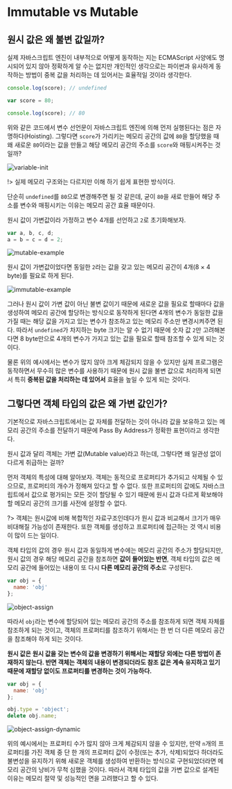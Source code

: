 # Immutable vs Mutable

## 원시 값은 왜 불변 값일까?

실제 자바스크립트 엔진이 내부적으로 어떻게 동작하는 지는 ECMAScript 사양에도 명시되어 있지 않아 정확하게 알 수는 없지만 개인적인 생각으로는 파이썬과 유사하게 동작하는 방법이 중복 값을 처리하는 데 있어서는 효율적일 것이라 생각한다.

```javascript
console.log(score); // undefined

var score = 80;

console.log(score); // 80
```

위와 같은 코드에서 변수 선언문이 자바스크립트 엔진에 의해 먼저 실행된다는 점은 자명하다(Hoisting). 그렇다면 `score`가 가리키는 메모리 공간의 값에 `80`을 할당했을 때 왜 새로운 `80`이라는 값을 만들고 해당 메모리 공간의 주소를 `score`와 매핑시켜주는 것일까?

![variable-init](variable-init.png)

!> 실제 메모리 구조와는 다르지만 이해 하기 쉽게 표현한 방식이다.

단순히 `undefined`를 `80`으로 변경해주면 될 것 같은데, 굳이 `80`을 새로 만들어 해당 주소를 변수와 매핑시키는 이유는 메모리 공간 효율 때문이다.

원시 값이 가변값이라 가정하고 변수 4개를 선언하고 `2`로 초기화해보자.

```javascript
var a, b, c, d;
a = b = c = d = 2;
```

![mutable-example](mutable-example.png)

원시 값이 가변값이었다면 동일한 `2`라는 값을 갖고 있는 메모리 공간이 4개(8 × 4 byte)를 필요로 하게 된다.

![immutable-example](immutable-example.png)

그러나 원시 값이 가변 값이 아닌 불변 값이기 때문에 새로운 값을 필요로 할때마다 값을 생성하여 메모리 공간에 할당하는 방식으로 동작하게 된다면 4개의 변수가 동일한 값을 가질 때는 해당 값을 가지고 있는 변수가 참조하고 있는 메모리 주소만 변경시켜주면 된다. 따라서 `undefined`가 차지하는 byte 크기는 알 수 없기 때문에 숫자 값 `2`만 고려해본다면 8 byte만으로 4개의 변수가 가지고 있는 값을 필요로 할때 참조할 수 있게 되는 것이다.

물론 위의 예시에서는 변수가 많지 않아 크게 체감되지 않을 수 있지만 실제 프로그램은 동작하면서 무수히 많은 변수를 사용하기 때문에 원시 값을 불변 값으로 처리하게 되면서 특히 **중복된 값을 처리하는 데 있어서** 효율을 높일 수 있게 되는 것이다.

## 그렇다면 객체 타입의 값은 왜 가변 값인가?

기본적으로 자바스크립트에서는 값 자체를 전달하는 것이 아니라 값을 보유하고 있는 메모리 공간의 주소를 전달하기 때문에 Pass By Address가 정확한 표현이라고 생각한다.

원시 값과 달리 객체는 가변 값(Mutable value)라고 하는데, 그렇다면 왜 일관성 없이 다르게 취급하는 걸까?

먼저 객체의 특성에 대해 알아보자. 객체는 동적으로 프로퍼티가 추가되고 삭제될 수 있으므로, 프로퍼티의 개수가 정해져 있다고 할 수 없다. 또한 프로퍼티의 값에도 자바스크립트에서 값으로 평가되는 모든 것이 할당될 수 있기 때문에 원시 값과 다르게 확보해야 할 메모리 공간의 크기를 사전에 설정할 수 없다.

?> 객체는 원시값에 비해 복합적인 자료구조인데다가 원시 값과 비교해서 크기가 매우 비대해질 가능성이 존재한다. 또한 객체를 생성하고 프로퍼티에 접근하는 것 역시 비용이 많이 드는 일이다.

객체 타입의 값의 경우 원시 값과 동일하게 변수에는 메모리 공간의 주소가 할당되지만, 원시 값의 경우 해당 메모리 공간을 참조하면 **값이 들어있는 반면**, 객체 타입의 값은 메모리 공간에 들어있는 내용이 또 다시 **다른 메모리 공간의 주소**로 구성된다.

```javascript
var obj = {
  name: 'obj'
};
```

![object-assign](object-assign.png)

따라서 `obj`라는 변수에 할당되어 있는 메모리 공간의 주소를 참조하게 되면 객체 자체를 참조하게 되는 것이고, 객체의 프로퍼티를 참조하기 위해서는 한 번 더 다른 메모리 공간을 참조해야 하게 되는 것이다.

**원시 값은 원시 값을 갖는 변수의 값을 변경하기 위해서는 재할당 외에는 다른 방법이 존재하지 않는다. 반면 객체는 객체의 내용이 변경되더라도 참조 값은 계속 유지하고 있기 때문에 재할당 없이도 프로퍼티를 변경하는 것이 가능하다.**

```javascript
var obj = {
  name: 'obj'
};

obj.type = 'object';
delete obj.name;
```

![object-assign-dynamic](object-assign-dynamic.png)

위의 예시에서는 프로퍼티 수가 많지 않아 크게 체감되지 않을 수 있지만, 만약 `n`개의 프로퍼티를 가진 객체 중 단 한 개의 프로퍼티 값이 수정(또는 추가, 삭제)되었다 하더라도 불변성을 유지하기 위해 새로운 객체를 생성하여 반환하는 방식으로 구현되었더라면 메모리 공간의 낭비가 무척 심했을 것이다. 따라서 객체 타입의 값을 가변 값으로 설계된 이유는 메모리 절약 및 성능적인 면을 고려했다고 할 수 있다.
